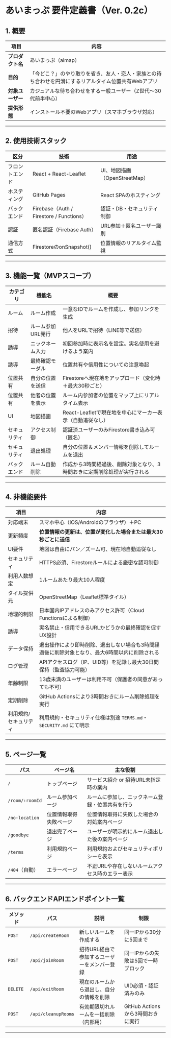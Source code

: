 # あいまっぷ 要件定義書（Ver. 0.2c）

## 1. 概要

| 項目           | 内容 |
|----------------|------|
| **プロダクト名** | あいまっぷ（aimap） |
| **目的**       | 「今どこ？」のやり取りを省き、友人・恋人・家族との待ち合わせを円滑にするリアルタイム位置共有Webアプリ |
| **対象ユーザー** | カジュアルな待ち合わせをする一般ユーザー（Z世代〜30代前半中心） |
| **提供形態**   | インストール不要のWebアプリ（スマホブラウザ対応） |

---

## 2. 使用技術スタック

| 区分             | 技術                            | 用途                                   |
|------------------|----------------------------------|----------------------------------------|
| フロントエンド   | React + React-Leaflet           | UI、地図描画（OpenStreetMap）         |
| ホスティング     | GitHub Pages                    | React SPAのホスティング               |
| バックエンド     | Firebase（Auth / Firestore / Functions） | 認証・DB・セキュリティ制御            |
| 認証             | 匿名認証（Firebase Auth）       | URL参加＋匿名ユーザー識別             |
| 通信方式         | FirestoreのonSnapshot()         | 位置情報のリアルタイム監視            |

---

## 3. 機能一覧（MVPスコープ）

| カテゴリ     | 機能名               | 概要 |
|--------------|----------------------|------|
| ルーム        | ルーム作成            | 一意なIDでルームを作成し、参加リンクを生成 |
| 招待          | ルーム参加URL発行     | 他人をURLで招待（LINE等で送信） |
| 誘導          | ニックネーム入力       | 初回参加時に表示名を設定。実名使用を避けるよう案内 |
| 誘導          | 最終確認モーダル       | 位置共有や信用性についての注意喚起 |
| 位置共有      | 自分の位置を送信      | Firestoreへ現在地をアップロード（変化時＋最大30秒ごと） |
| 位置共有      | 他者の位置を表示      | ルーム内参加者の位置をマップ上にリアルタイム表示 |
| UI            | 地図描画             | React-Leafletで現在地を中心にマーカー表示（自動追従なし） |
| セキュリティ  | アクセス制御          | 認証済ユーザーのみFirestore書き込み可（匿名） |
| セキュリティ  | 退出処理              | 自分の位置＆メンバー情報を削除してルームを退出 |
| バックエンド  | ルーム自動削除        | 作成から3時間経過後、削除対象となり、3時間おきに定期削除処理が実行される |

---

## 4. 非機能要件

| 項目             | 内容 |
|------------------|------|
| 対応端末         | スマホ中心（iOS/Androidのブラウザ）＋PC |
| 更新頻度         | **位置情報の更新は、位置が変化した場合または最大30秒ごとに送信** |
| UI要件           | 地図は自由にパン／ズーム可、現在地自動追従なし |
| セキュリティ     | HTTPS必須、Firestoreルールによる厳密な認可制御 |
| 利用人数想定     | 1ルームあたり最大10人程度 |
| タイル提供元     | OpenStreetMap（Leaflet標準タイル） |
| 地理的制限       | 日本国内IPアドレスのみアクセス許可（Cloud Functionsによる制御） |
| 誘導             | 実名禁止・信用できるURLかどうかの最終確認を促すUX設計 |
| データ保持       | 退出操作により即時削除、退出しない場合も3時間経過後に削除対象となり、最大6時間以内に削除される |
| ログ管理         | APIアクセスログ（IP、UID等）を記録し最大30日間保持（監査協力可能） |
| 年齢制限         | 13歳未満のユーザーは利用不可（保護者の同意があっても不可） |
| 定期削除         | GitHub Actionsにより3時間おきにルーム削除処理を実行 |
| 利用規約/セキュリティ | 利用規約・セキュリティ仕様は別途 `TERMS.md`・`SECURITY.md` にて明示 |

---

## 5. ページ一覧

| パス | ページ名 | 主な役割 |
|------|----------|----------|
| `/` | トップページ | サービス紹介 or 招待URL未指定時の案内 |
| `/room/:roomId` | ルーム参加ページ | ルームに参加し、ニックネーム登録・位置共有を行う |
| `/no-location` | 位置情報取得失敗ページ | 位置情報取得に失敗した場合の対処案内ページ |
| `/goodbye` | 退出完了ページ | ユーザーが明示的にルーム退出した後の案内ページ |
| `/terms` | 利用規約ページ | 利用規約およびセキュリティポリシーを表示 |
| `/404`（自動） | エラーページ | 不正URLや存在しないルームアクセス時のエラー表示 |

---

## 6. バックエンドAPIエンドポイント一覧

| メソッド | パス | 説明 | 制限 |
|----------|------|------|------|
| `POST` | `/api/createRoom` | 新しいルームを作成する | 同一IPから30分に5回まで |
| `POST` | `/api/joinRoom` | 招待URL経由で参加するユーザーをメンバー登録 | 同一IPからの失敗は5回で一時ブロック |
| `DELETE` | `/api/exitRoom` | 現在のルームから退出し、自分の情報を削除 | UID必須・認証済みのみ |
| `POST` | `/api/cleanupRooms` | 有効期限切れルームを一括削除（内部用） | GitHub Actionsから3時間おきに実行 |

---

